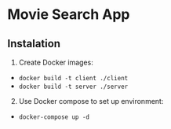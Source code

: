 # Movie Search App
## Instalation

1. Create Docker images:

  - `docker build -t client ./client`
  - `docker build -t server ./server`

2. Use Docker compose to set up environment:

  - `docker-compose up -d`
